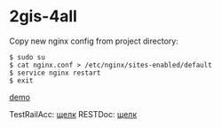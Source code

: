 2gis-4all
=========

Copy new nginx config from project directory:
```
$ sudo su
$ cat nginx.conf > /etc/nginx/sites-enabled/default
$ service nginx restart
$ exit
```

[demo](http://178.62.185.163/)

TestRailAcc: [щелк](http://uk-jenk-summer01/testrail/index.php?/projects/overview/1)
RESTDoc: [щелк](http://codeception.com/docs/modules/REST)
